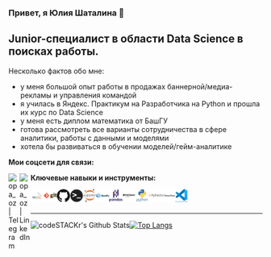 ### Привет, я Юлия Шаталина 👋

## Junior-специалист в области Data Science  в поисках работы.

Несколько фактов обо мне:
- у меня большой опыт работы в продажах баннерной/медиа-рекламы и управления командой
- я училась в  Яндекс. Практикум на Разработчика на Python и прошла их курс по Data Science
- у меня есть диплом математика от БашГУ
- готова рассмотреть все варианты сотрудничества в сфере аналитики, работы с данными и моделями  
- хотела бы развиваться в обучении моделей/гейм-аналитике

**Мои соцсети для связи:**

[<img align="left" alt="opa_oz | Telegram" width="22px" src="https://cdn.jsdelivr.net/npm/simple-icons@v3/icons/telegram.svg" />][tg]
[<img align="left" alt="opa_oz | LinkedIn" width="22px" src="https://cdn.jsdelivr.net/npm/simple-icons@v3/icons/linkedin.svg" />][in]


**Ключевые навыки и инструменты:**

<img align="left" alt="MySQL" width="26px" src="https://raw.githubusercontent.com/github/explore/80688e429a7d4ef2fca1e82350fe8e3517d3494d/topics/mysql/mysql.png" />
<img align="left" alt="Git" width="26px" src="https://raw.githubusercontent.com/github/explore/80688e429a7d4ef2fca1e82350fe8e3517d3494d/topics/git/git.png" />
<img align="left" alt="GitHub" width="26px" src="https://raw.githubusercontent.com/github/explore/78df643247d429f6cc873026c0622819ad797942/topics/github/github.png" />
<img align="left" alt="HTML5" width="26px" src="https://raw.githubusercontent.com/github/explore/80688e429a7d4ef2fca1e82350fe8e3517d3494d/topics/terminal/terminal.png" />
<img align="left" alt="HTML5" width="26px" src="https://github.com/devicons/devicon/blob/master/icons/jupyter/jupyter-original-wordmark.svg" />
<img align="left" alt="HTML5" width="26px" src="https://github.com/devicons/devicon/blob/master/icons/numpy/numpy-original-wordmark.svg" />
<img align="left" alt="HTML5" width="26px" src="https://github.com/devicons/devicon/blob/master/icons/pandas/pandas-original-wordmark.svg" />
<img align="left" alt="HTML5" width="26px" src="https://github.com/devicons/devicon/blob/master/icons/pycharm/pycharm-original-wordmark.svg" />
<img align="left" alt="HTML5" width="26px" src="https://github.com/devicons/devicon/blob/master/icons/python/python-original-wordmark.svg" />
<img align="left" alt="HTML5" width="26px" src="https://github.com/devicons/devicon/blob/master/icons/pytorch/pytorch-original-wordmark.svg" />
<img align="left" alt="HTML5" width="26px" src="https://github.com/devicons/devicon/blob/master/icons/tensorflow/tensorflow-line-wordmark.svg" />
<img align="left" alt="HTML5" width="26px" src="https://github.com/devicons/devicon/blob/master/icons/vscode/vscode-original-wordmark.svg" />


<br />
<br />

---

<img align="left" alt="codeSTACKr's Github Stats" src="https://github-readme-stats.vercel.app/api?username=opa-oz&show_icons=true&hide_border=true" />

[![Top Langs](https://github-readme-stats.vercel.app/api/top-langs/?username=fromufawithlove)](https://github.com/anuraghazra/github-readme-stats)


[tg]: https://t.me/orangelu
[in]: https://www.linkedin.com/in/%D1%88%D0%B0%D1%82%D0%B0%D0%BB%D0%B8%D0%BD%D0%B0-%D1%8E%D0%BB%D0%B8%D1%8F-55934478
